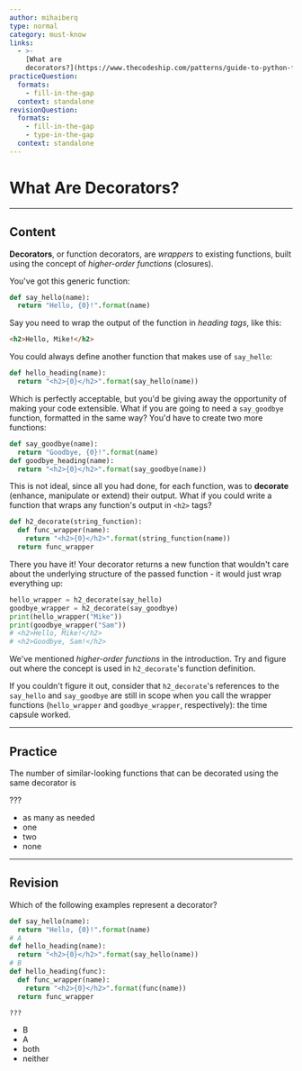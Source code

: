 ```yaml
---
author: mihaiberq
type: normal
category: must-know
links:
  - >-
    [What are
    decorators?](https://www.thecodeship.com/patterns/guide-to-python-function-decorators/){website}
practiceQuestion:
  formats:
    - fill-in-the-gap
  context: standalone
revisionQuestion:
  formats:
    - fill-in-the-gap
    - type-in-the-gap
  context: standalone
---
```


# What Are Decorators?


---

## Content

**Decorators**, or function decorators, are *wrappers* to existing functions, built using the concept of *higher-order functions* (closures).

You've got this generic function:

```python
def say_hello(name):
  return "Hello, {0}!".format(name)
```

Say you need to wrap the output of the function in *heading tags*, like this:

```html
<h2>Hello, Mike!</h2>
```

You could always define another function that makes use of `say_hello`:

```python
def hello_heading(name):
  return "<h2>{0}</h2>".format(say_hello(name))
```

Which is perfectly acceptable, but you'd be giving away the opportunity of making your code extensible. What if you are going to need a `say_goodbye` function, formatted in the same way? You'd have to create two more functions:

```python
def say_goodbye(name):
  return "Goodbye, {0}!".format(name)
def goodbye_heading(name):
  return "<h2>{0}</h2>".format(say_goodbye(name))
```

This is not ideal, since all you had done, for each function, was to **decorate** (enhance, manipulate or extend) their output. What if you could write a function that wraps any function's output in `<h2>` tags?

```python
def h2_decorate(string_function):
  def func_wrapper(name):
    return "<h2>{0}</h2>".format(string_function(name))
  return func_wrapper
```

There you have it! Your decorator returns a new function that wouldn't care about the underlying structure of the passed function - it would just wrap everything up:

```python
hello_wrapper = h2_decorate(say_hello)
goodbye_wrapper = h2_decorate(say_goodbye)
print(hello_wrapper("Mike"))
print(goodbye_wrapper("Sam"))
# <h2>Hello, Mike!</h2>
# <h2>Goodbye, Sam!</h2>
```

We've mentioned *higher-order functions* in the introduction. Try and figure out where the concept is used in `h2_decorate`'s function definition.

If you couldn't figure it out, consider that `h2_decorate`'s references to the `say_hello` and `say_goodbye` are still in scope when you call the wrapper functions (`hello_wrapper` and `goodbye_wrapper`, respectively): the time capsule worked.


---

## Practice

The number of similar-looking functions that can be decorated using the same decorator is

???

- as many as needed
- one
- two
- none


---

## Revision

Which of the following examples represent a decorator?

```python
def say_hello(name):
  return "Hello, {0}!".format(name)
# A
def hello_heading(name):
  return "<h2>{0}</h2>".format(say_hello(name))
# B
def hello_heading(func):
  def func_wrapper(name):
    return "<h2>{0}</h2>".format(func(name))
  return func_wrapper
```

```plain-text
???
```

- B
- A
- both
- neither
 

